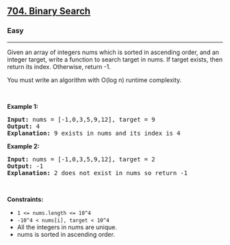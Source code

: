 <h2><a href="https://leetcode.com/problems/binary-search/">704. Binary Search</a></h2><h3>Easy</h3><hr><div><p>Given an array of integers nums which is sorted in ascending order, and an integer target, write a function to search target in nums. If target exists, then return its index. Otherwise, return -1.

You must write an algorithm with O(log n) runtime complexity.

<p>&nbsp;</p>
<p><strong>Example 1:</strong></p>
<pre><strong>Input:</strong> nums = [-1,0,3,5,9,12], target = 9
<strong>Output:</strong> 4
<strong>Explanation:</strong> 9 exists in nums and its index is 4
</pre>

<p><strong>Example 2:</strong></p>
<pre><strong>Input:</strong> nums = [-1,0,3,5,9,12], target = 2
<strong>Output:</strong> -1
<strong>Explanation:</strong> 2 does not exist in nums so return -1
</pre>

<p>&nbsp;</p>
<p><strong>Constraints:</strong></p>

<ul>
	<li><code>1 <= nums.length <= 10^4</code></li>
	<li><code>-10^4 < nums[i], target < 10^4</code></li>
    <li>All the integers in nums are unique.</li>
    <li>nums is sorted in ascending order.</li>
</ul>
</div>